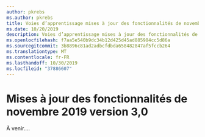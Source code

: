 ```yaml
---
author: pkrebs
ms.author: pkrebs
title: Voies d’apprentissage mises à jour des fonctionnalités de novembre 2019
ms.date: 10/20/2019
description: Voies d’apprentissage mises à jour des fonctionnalités de novembre 2019
ms.openlocfilehash: f7aa5e540b9dc34b12d425d45ad885984cc5d86a
ms.sourcegitcommit: 3b8896c81ad2adbcfdbda658482847af5fccb264
ms.translationtype: MT
ms.contentlocale: fr-FR
ms.lasthandoff: 10/30/2019
ms.locfileid: "37886607"
---
```

# <a name="november-2019-version-30-feature-updates"></a>Mises à jour des fonctionnalités de novembre 2019 version 3,0
À venir....


